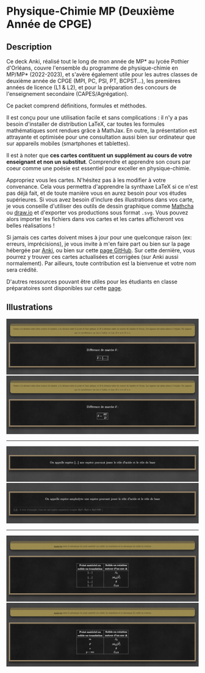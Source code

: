 # Physique-Chimie MP (Deuxième Année de CPGE)

## Description

Ce deck Anki, réalisé tout le long de mon année de MP* au lycée Pothier d'Orléans, couvre l'ensemble du programme de physique-chimie en MP/MP* (2022-2023), et s'avère également utile pour les autres classes de deuxième année de CPGE (MPI, PC, PSI, PT, BCPST...), les premières années de licence (L1 & L2), et pour la préparation des concours de l'enseignement secondaire (CAPES/Agrégation).

Ce packet comprend définitions, formules et méthodes.

Il est conçu pour une utilisation facile et sans complications : il n'y a pas besoin d'installer de distribution LaTeX, car toutes les formules mathématiques sont rendues grâce à MathJax. En outre, la présentation est attrayante et optimisée pour une consultation aussi bien sur ordinateur que sur appareils mobiles (smartphones et tablettes).

Il est à noter que **ces cartes contituent un supplément au cours de votre enseignant et non un substitut**. Comprendre et apprendre son cours par coeur comme une poésie est essentiel pour exceller en physique-chimie.

Appropriez vous les cartes. N'hésitez pas à les modifier à votre convenance. Cela vous permettra d'apprendre la synthaxe LaTeX si ce n'est pas déjà fait, et de toute manière vous en aurez besoin pour vos études supérieures.
Si vous avez besoin d'inclure des illustrations dans vos carte, je vous conseille d'utiliser des outils de dessin graphique comme [Mathcha](https://www.mathcha.io/) ou [draw.io](draw.io) et d'exporter vos productions sous format `.svg`. Vous pouvez alors importer les fichiers dans vos cartes et les cartes afficheront vos belles réalisations !

Si jamais ces cartes doivent mises à jour pour une quelconque raison (ex: erreurs, imprécisions), je vous invite à m'en faire part ou bien sur la page hébergée par [Anki](https://ankiweb.net/shared/decks), ou bien sur cette [page GitHub](https://github.com/ValentinRonsseray/physiquechimie_anki_mp). Sur cette dernière, vous pourrez y trouver ces cartes actualisées et corrigées (sur Anki aussi normalement). Par ailleurs, toute contribution est la bienvenue et votre nom sera crédité.

D'autres ressources pouvant être utiles pour les étudiants en classe préparatoires sont disponibles sur cette [page](https://github.com/ValentinRonsseray/RessourcesUtilesMathsPhysiquePrepaLicense).

## Illustrations

![](https://github.com/ValentinRonsseray/physiquechimie_anki/blob/main/images/diffmarche_masque.jpg?raw=true)
![](https://github.com/ValentinRonsseray/physiquechimie_anki/blob/main/images/diffmarche.jpg?raw=true)

---
![](https://github.com/ValentinRonsseray/physiquechimie_anki/blob/main/images/ampholyte_masque.jpg?raw=true)
![](https://github.com/ValentinRonsseray/physiquechimie_anki/blob/main/images/ampholyte.jpg?raw=true)

---
![](https://github.com/ValentinRonsseray/physiquechimie_anki/blob/main/images/analogies_masque.jpg?raw=true)
![](https://github.com/ValentinRonsseray/physiquechimie_anki/blob/main/images/analogies.jpg?raw=true)
